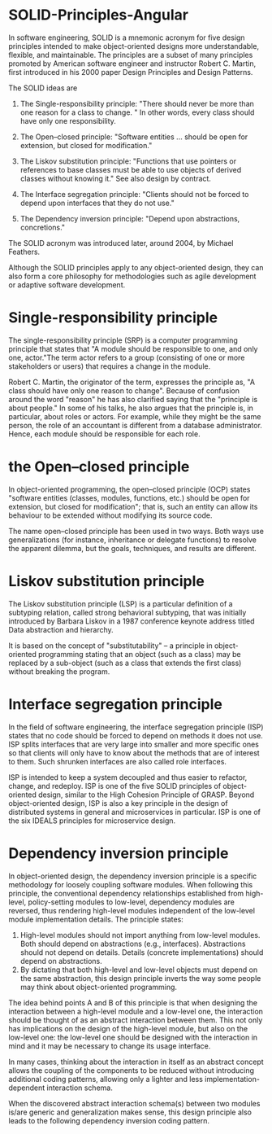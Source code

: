 # SOLID-Principles-Angular

In software engineering, SOLID is a mnemonic acronym for five design principles intended to make object-oriented designs more understandable, flexible, and maintainable. The principles are a subset of many principles promoted by American software engineer and instructor Robert C. Martin, first introduced in his 2000 paper Design Principles and Design Patterns. 

The SOLID ideas are

1. The Single-responsibility principle: "There should never be more than one reason for a class to change. " In other words, every class should have only one responsibility.

2. The Open–closed principle: "Software entities ... should be open for extension, but closed for modification."

3. The Liskov substitution principle: "Functions that use pointers or references to base classes must be able to use objects of derived classes without knowing it."  See also design by contract.

4. The Interface segregation principle: "Clients should not be forced to depend upon interfaces that they do not use."

5. The Dependency inversion principle: "Depend upon abstractions,  concretions."


The SOLID acronym was introduced later, around 2004, by Michael Feathers.

Although the SOLID principles apply to any object-oriented design, they can also form a core philosophy for methodologies such as agile development or adaptive software development.

# Single-responsibility principle
The single-responsibility principle (SRP) is a computer programming principle that states that "A module should be responsible to one, and only one, actor."The term actor refers to a group (consisting of one or more stakeholders or users) that requires a change in the module.

Robert C. Martin, the originator of the term, expresses the principle as, "A class should have only one reason to change". Because of confusion around the word "reason" he has also clarified saying that the "principle is about people." In some of his talks, he also argues that the principle is, in particular, about roles or actors. For example, while they might be the same person, the role of an accountant is different from a database administrator. Hence, each module should be responsible for each role.


# the Open–closed principle
In object-oriented programming, the open–closed principle (OCP) states "software entities (classes, modules, functions, etc.) should be open for extension, but closed for modification";  that is, such an entity can allow its behaviour to be extended without modifying its source code.

The name open–closed principle has been used in two ways. Both ways use generalizations (for instance, inheritance or delegate functions) to resolve the apparent dilemma, but the goals, techniques, and results are different.


# Liskov substitution principle
The Liskov substitution principle (LSP) is a particular definition of a subtyping relation, called strong behavioral subtyping, that was initially introduced by Barbara Liskov in a 1987 conference keynote address titled Data abstraction and hierarchy. 

It is based on the concept of "substitutability" – a principle in object-oriented programming stating that an object (such as a class) may be replaced by a sub-object (such as a class that extends the first class) without breaking the program.


# Interface segregation principle
In the field of software engineering, the interface segregation principle (ISP) states that no code should be forced to depend on methods it does not use.  ISP splits interfaces that are very large into smaller and more specific ones so that clients will only have to know about the methods that are of interest to them. Such shrunken interfaces are also called role interfaces. 

ISP is intended to keep a system decoupled and thus easier to refactor, change, and redeploy. ISP is one of the five SOLID principles of object-oriented design, similar to the High Cohesion Principle of GRASP.  Beyond object-oriented design, ISP is also a key principle in the design of distributed systems in general and microservices in particular. ISP is one of the six IDEALS principles for microservice design. 


# Dependency inversion principle

In object-oriented design, the dependency inversion principle is a specific methodology for loosely coupling software modules. When following this principle, the conventional dependency relationships established from high-level, policy-setting modules to low-level, dependency modules are reversed, thus rendering high-level modules independent of the low-level module implementation details. The principle states:

1. High-level modules should not import anything from low-level modules. Both should depend on abstractions (e.g., interfaces).
Abstractions should not depend on details. Details (concrete implementations) should depend on abstractions.
2. By dictating that both high-level and low-level objects must depend on the same abstraction, this design principle inverts the way some people may think about object-oriented programming. 

The idea behind points A and B of this principle is that when designing the interaction between a high-level module and a low-level one, the interaction should be thought of as an abstract interaction between them. This not only has implications on the design of the high-level module, but also on the low-level one: the low-level one should be designed with the interaction in mind and it may be necessary to change its usage interface.

In many cases, thinking about the interaction in itself as an abstract concept allows the coupling of the components to be reduced without introducing additional coding patterns, allowing only a lighter and less implementation-dependent interaction schema.

When the discovered abstract interaction schema(s) between two modules is/are generic and generalization makes sense, this design principle also leads to the following dependency inversion coding pattern.
